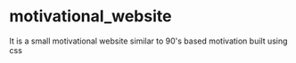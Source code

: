 # motivational_website
It is a small motivational website similar to 90's based motivation built using css
